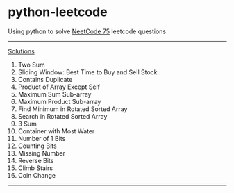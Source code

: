 # python-leetcode
Using python to solve [NeetCode 75](https://www.youtube.com/playlist?list=PLot-Xpze53ldVwtstag2TL4HQhAnC8ATf) leetcode questions

---
[Solutions](https://github.com/cd155/python-leetcode/blob/main/main/neetcode75.py)

1. Two Sum
2. Sliding Window: Best Time to Buy and Sell Stock
3. Contains Duplicate
4. Product of Array Except Self
5. Maximum Sum Sub-array
6. Maximum Product Sub-array
7. Find Minimum in Rotated Sorted Array
8. Search in Rotated Sorted Array
9. 3 Sum
10. Container with Most Water
11. Number of 1 Bits
12. Counting Bits
13. Missing Number
14. Reverse Bits
15. Climb Stairs
16. Coin Change

---
